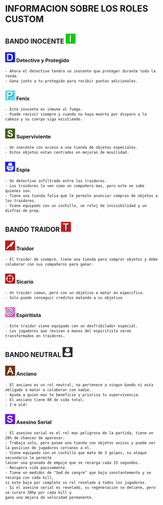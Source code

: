 # INFORMACION SOBRE LOS ROLES CUSTOM

##  BANDO INOCENTE  ![INO](../assets/ttt_imgs/tabla_inocente.png)

### ![DT](../assets/ttt_imgs/detective.png) **Detective y Protegido**

    - Ahora el detective tendra un inocente que proteger durante toda la ronda.
    - Gana junto a tu protegido para recibir puntos adicionales.

### ![F](../assets/ttt_imgs/fenix.png) **Fenix**

    - Este inocente es inmune al fuego.
    - Puede revivir siempre y cuando no haya muerto por disparo a la cabeza y su cuerpo siga existiendo.

### ![ST](../assets/ttt_imgs/superviviente.png) **Superviviente**

    - Un inocente con acceso a una tienda de objetos especiales.
    - Estos objetos estan centrados en mejoras de movilidad.

### ![ES](../assets/ttt_imgs/espia.png) **Espia**

    - Un detective infiltrado entre los traidores.
    - Los traidores lo ven como un compañero mas, pero este no sabe quienes son.
	- Tiene una tienda falsa que le permite anunciar compras de objetos a los traidores.
	- Viene equipado con un cuchillo, un reloj de invisibilidad y un disfraz de prop.

##  BANDO TRAIDOR  ![TB](../assets/ttt_imgs/tabla_traidor.png)

### ![T](../assets/ttt_imgs/traidor.png) **Traidor**

    - El traidor de siempre, tiene una tienda para comprar objetos y debe colaborar con sus compañeros para ganar.

### ![S](../assets/ttt_imgs/sicario.png) **Sicario**

    - Un traidor comun, pero con un objetivo a matar en especifico.
    - Solo puede conseguir creditos matando a su objetivo
		
### ![S](../assets/ttt_imgs/espiritista.png) **Espiritista**

    - Este traidor viene equipado con un desfribilador especial.
    - Los jugadores que revivan a manos del espiritista seran transformados en traidores.

##  BANDO NEUTRAL  ![N](../assets/ttt_imgs/tabla_neutral.png)

### ![A](../assets/ttt_imgs/anciano.png) **Anciano**

    - El anciano es un rol neutral, no pertenece a ningun bando ni esta obligado a matar o colaborar con nadie.
	- Ayuda a quien mas te beneficie y prioriza tu supervivencia.
	- El anciano tiene 80 de vida total.
	- I'm old!

### ![A](../assets/ttt_imgs/serialkiller.png) **Asesino Serial**

    - El asesino serial es el rol mas peligroso de la partida, tiene un 20% de chances de aparecer.
	- Trabaja solo, pero posee una tienda con objetos unicos y puede ver la posicion de jugadores cercanos a el.
	- Viene equipado con un cuchillo que mata de 3 golpes, su ataque secundario le permite
	lanzar una granada de empuje que se recarga cada 15 segundos.
	- Recupera vida pasivamente.
	- Tiene un medidor de "Sed de sangre" que baja constantemente y se recarga con cada kill,
	si este baja por completo su rol revelado a todos los jugadores.
	- Si el asesino serial es revelado, su regeneracion se detiene, pero se curara 30hp por cada kill y
	gana una mejora de velocidad permanente.
